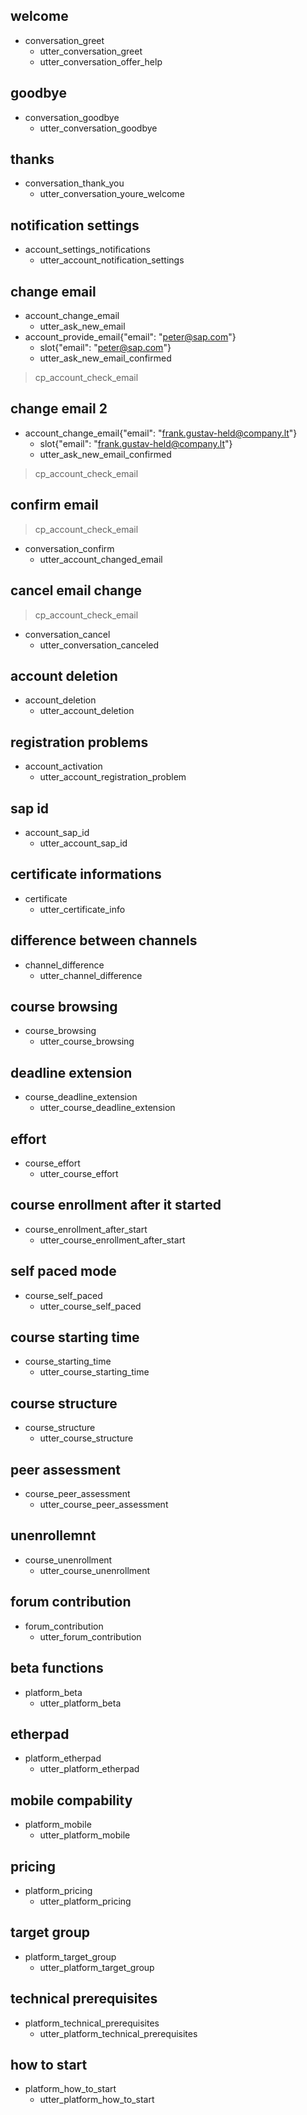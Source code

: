 ## welcome
* conversation_greet
  - utter_conversation_greet
  - utter_conversation_offer_help

## goodbye
* conversation_goodbye
  - utter_conversation_goodbye

## thanks
* conversation_thank_you
  - utter_conversation_youre_welcome

## notification settings
* account_settings_notifications
  - utter_account_notification_settings

## change email
* account_change_email
  - utter_ask_new_email
* account_provide_email{"email": "peter@sap.com"}
  - slot{"email": "peter@sap.com"}
  - utter_ask_new_email_confirmed
> cp_account_check_email

## change email 2
* account_change_email{"email": "frank.gustav-held@company.lt"}
  - slot{"email": "frank.gustav-held@company.lt"}
  - utter_ask_new_email_confirmed
> cp_account_check_email

## confirm email
> cp_account_check_email
* conversation_confirm
  - utter_account_changed_email

## cancel email change
> cp_account_check_email
* conversation_cancel
  - utter_conversation_canceled

## account deletion
* account_deletion
  - utter_account_deletion

## registration problems
* account_activation
  - utter_account_registration_problem

## sap id
* account_sap_id
  - utter_account_sap_id

## certificate informations
* certificate
  - utter_certificate_info

## difference between channels
* channel_difference
  - utter_channel_difference

## course browsing
* course_browsing
  - utter_course_browsing

## deadline extension
* course_deadline_extension
  - utter_course_deadline_extension

## effort
* course_effort
  - utter_course_effort

## course enrollment after it started
* course_enrollment_after_start
  - utter_course_enrollment_after_start

## self paced mode
* course_self_paced
  - utter_course_self_paced

## course starting time
* course_starting_time
  - utter_course_starting_time

## course structure
* course_structure
  - utter_course_structure

## peer assessment
* course_peer_assessment
  - utter_course_peer_assessment

## unenrollemnt
* course_unenrollment
  - utter_course_unenrollment

## forum contribution
* forum_contribution
  - utter_forum_contribution

## beta functions
* platform_beta
  - utter_platform_beta

## etherpad
* platform_etherpad
  - utter_platform_etherpad

## mobile compability
* platform_mobile
  - utter_platform_mobile

## pricing
* platform_pricing
  - utter_platform_pricing

## target group
* platform_target_group
  - utter_platform_target_group

## technical prerequisites
* platform_technical_prerequisites
  - utter_platform_technical_prerequisites

## how to start
* platform_how_to_start
  - utter_platform_how_to_start